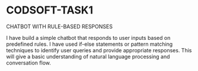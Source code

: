 # CODSOFT-TASK1
CHATBOT WITH RULE-BASED RESPONSES

I have build a simple chatbot that responds to user inputs based on
predefined rules. I have used if-else statements or pattern matching
techniques to identify user queries and provide appropriate
responses. This will give a basic understanding of natural 
language processing and conversation flow.
